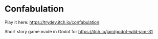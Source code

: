 # Confabulation

Play it here:
https://trydev.itch.io/confabulation

Short story game made in Godot for https://itch.io/jam/godot-wild-jam-31
